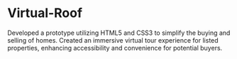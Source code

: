 # Virtual-Roof
Developed a prototype utilizing HTML5 and CSS3 to simplify the buying and selling of homes. Created an immersive virtual tour experience for listed properties, enhancing accessibility and convenience for potential buyers.
